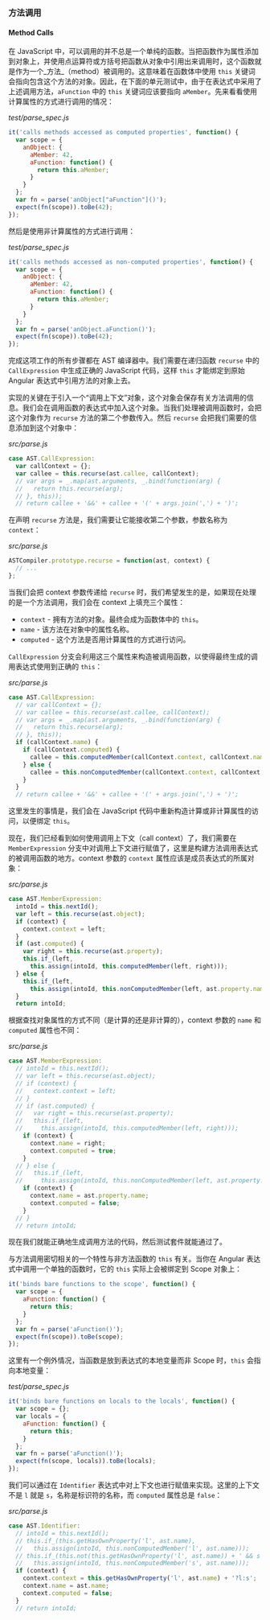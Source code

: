 ### 方法调用
#### Method Calls

在 JavaScript 中，可以调用的并不总是一个单纯的函数。当把函数作为属性添加到对象上，并使用点运算符或方括号把函数从对象中引用出来调用时，这个函数就是作为一个_方法_（method）被调用的。这意味着在函数体中使用 `this` 关键词会指向包含这个方法的对象。因此，在下面的单元测试中，由于在表达式中采用了上述调用方法，`aFunction` 中的 `this` 关键词应该要指向 `aMember`。先来看看使用计算属性的方式进行调用的情况：

_test/parse_spec.js_

```js
it('calls methods accessed as computed properties', function() {
  var scope = {
    anObject: {
      aMember: 42,
      aFunction: function() {
        return this.aMember;
      }
    }
  };
  var fn = parse('anObject["aFunction"]()');
  expect(fn(scope)).toBe(42);
});
```

然后是使用非计算属性的方式进行调用：

_test/parse_spec.js_

```js
it('calls methods accessed as non-computed properties', function() {
  var scope = {
    anObject: {
      aMember: 42,
      aFunction: function() {
        return this.aMember;
      }
    }
  };
  var fn = parse('anObject.aFunction()');
  expect(fn(scope)).toBe(42);
});
```

完成这项工作的所有步骤都在 AST 编译器中。我们需要在递归函数 `recurse` 中的 `CallExpression` 中生成正确的 JavaScript 代码，这样 `this` 才能绑定到原始 Angular 表达式中引用方法的对象上去。

实现的关键在于引入一个“调用上下文”对象，这个对象会保存有关方法调用的信息。我们会在调用函数的表达式中加入这个对象。当我们处理被调用函数时，会把这个对象作为 `recurse` 方法的第二个参数传入。然后 `recurse` 会把我们需要的信息添加到这个对象中：

_src/parse.js_

```js
case AST.CallExpression:
  var callContext = {};
  var callee = this.recurse(ast.callee, callContext);
  // var args = _.map(ast.arguments, _.bind(function(arg) {
  //   return this.recurse(arg);
  // }, this));
  // return callee + '&&' + callee + '(' + args.join(',') + ')';
```

在声明 `recurse` 方法是，我们需要让它能接收第二个参数，参数名称为 `context`：

_src/parse.js_

```js
ASTCompiler.prototype.recurse = function(ast, context) {
  // ...
};
````

当我们会把 context 参数传递给 `recurse` 时，我们希望发生的是，如果现在处理的是一个方法调用，我们会在 context 上填充三个属性：

- `context` - 拥有方法的对象。最终会成为函数体中的 `this`。
- `name` - 该方法在对象中的属性名称。
- `computed` - 这个方法是否用计算属性的方式进行访问。

`CallExpression` 分支会利用这三个属性来构造被调用函数，以使得最终生成的调用表达式使用到正确的 `this`：

_src/parse.js_

```js
case AST.CallExpression:
  // var callContext = {};
  // var callee = this.recurse(ast.callee, callContext);
  // var args = _.map(ast.arguments, _.bind(function(arg) {
  //   return this.recurse(arg);
  // }, this));
  if (callContext.name) {
    if (callContext.computed) {
      callee = this.computedMember(callContext.context, callContext.name);
    } else {
      callee = this.nonComputedMember(callContext.context, callContext.name);
    }
  }
  // return callee + '&&' + callee + '(' + args.join(',') + ')';
```

这里发生的事情是，我们会在 JavaScript 代码中重新构造计算或非计算属性的访问，以便绑定 `this`。

现在，我们已经看到如何使用调用上下文（call context）了，我们需要在 `MemberExpression` 分支中对调用上下文进行赋值了，这里是构建方法调用表达式的被调用函数的地方。context 参数的 `context` 属性应该是成员表达式的所属对象：

_src/parse.js_

```js
case AST.MemberExpression:
  intoId = this.nextId();
  var left = this.recurse(ast.object);
  if (context) {
    context.context = left;
  }
  if (ast.computed) {
    var right = this.recurse(ast.property);
    this.if_(left,
      this.assign(intoId, this.computedMember(left, right)));
  } else {
    this.if_(left,
      this.assign(intoId, this.nonComputedMember(left, ast.property.name)));
  }
  return intoId;
```

根据查找对象属性的方式不同（是计算的还是非计算的），context 参数的 `name` 和 `computed` 属性也不同：

_src/parse.js_

```js
case AST.MemberExpression:
  // intoId = this.nextId();
  // var left = this.recurse(ast.object);
  // if (context) {
  //   context.context = left;
  // }
  // if (ast.computed) {
  //   var right = this.recurse(ast.property);
  //   this.if_(left,
  //     this.assign(intoId, this.computedMember(left, right)));
    if (context) {
      context.name = right;
      context.computed = true;
    }
  // } else {
  //   this.if_(left,
  //     this.assign(intoId, this.nonComputedMember(left, ast.property.name)));
    if (context) {
      context.name = ast.property.name;
      context.computed = false;
    }
  // }
  // return intoId;
```

现在我们就能正确地生成调用方法的代码，然后测试套件就能通过了。

与方法调用密切相关的一个特性与非方法函数的 `this` 有关。当你在 Angular 表达式中调用一个单独的函数时，它的 `this` 实际上会被绑定到 Scope 对象上：

```js
it('binds bare functions to the scope', function() {
  var scope = {
    aFunction: function() {
      return this;
    }
  };
  var fn = parse('aFunction()');
  expect(fn(scope)).toBe(scope);
});
```

这里有一个例外情况，当函数是放到表达式的本地变量而非 Scope 时，`this` 会指向本地变量：

_test/parse_spec.js_

```js
it('binds bare functions on locals to the locals', function() {
  var scope = {};
  var locals = {
    aFunction: function() {
      return this;
    }
  };
  var fn = parse('aFunction()');
  expect(fn(scope, locals)).toBe(locals);
});
```

我们可以通过在 `Identifier` 表达式中对上下文也进行赋值来实现。这里的上下文不是 `l` 就是 `s`，名称是标识符的名称，而 `computed` 属性总是 `false`：

_src/parse.js_

```js
case AST.Identifier:
  // intoId = this.nextId();
  // this.if_(this.getHasOwnProperty('l', ast.name),
  //   this.assign(intoId, this.nonComputedMember('l', ast.name)));
  // this.if_(this.not(this.getHasOwnProperty('l', ast.name)) + ' && s',
  //   this.assign(intoId, this.nonComputedMember('s', ast.name)));
  if (context) {
    context.context = this.getHasOwnProperty('l', ast.name) + '?l:s';
    context.name = ast.name;
    context.computed = false;
  }
  // return intoId;
```